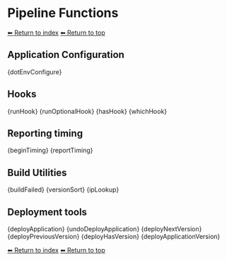# Pipeline Functions

[⬅ Return to index](index.md)
[⬅ Return to top](../index.md)

## Application Configuration

{dotEnvConfigure}

## Hooks

{runHook}
{runOptionalHook}
{hasHook}
{whichHook}

## Reporting timing

{beginTiming}
{reportTiming}

## Build Utilities

{buildFailed}
{versionSort}
{ipLookup}

## Deployment tools

{deployApplication}
{undoDeployApplication}
{deployNextVersion}
{deployPreviousVersion}
{deployHasVersion}
{deployApplicationVersion}

[⬅ Return to index](index.md)
[⬅ Return to top](../index.md)
